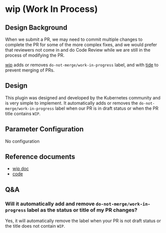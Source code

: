 # wip (Work In Process)

## Design Background

When we submit a PR, we may need to commit multiple changes to complete the PR for some of the more complex fixes, and we would prefer that reviewers not come in and do Code Review while we are still in the process of modifying the PR.

[wip](https://github.com/kubernetes/test-infra/tree/master/prow/plugins/wip) adds or removes `do-not-merge/work-in-progress` label, and with [tide](components/tide.md) to prevent merging of PRs.

## Design

This plugin was designed and developed by the Kubernetes community and is very simple to implement. It automatically adds or removes the `do-not-merge/work-in-progress` label when our PR is in draft status or when the PR title contains `WIP`.

## Parameter Configuration 

No configuration

## Reference documents

- [wip doc](https://prow.tidb.net/plugins?repo=ti-community-infra%2Ftichi)
- [code](https://github.com/kubernetes/test-infra/tree/master/prow/plugins/wip)

## Q&A

### Will it automatically add and remove `do-not-merge/work-in-progress` label as the status or title of my PR changes?

Yes, it will automatically remove the label when your PR is not draft status or the title does not contain `WIP`.
